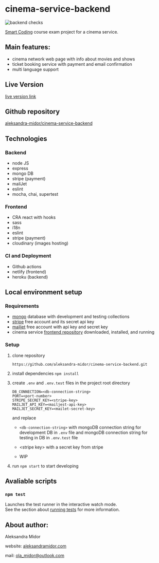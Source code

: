 # cinema-service-backend
![backend checks](https://github.com/aleksandra-midor/cinema-service-backend/workflows/backend%20checks/badge.svg)


[Smart Coding](http://www.smartcoding.se/) course exam project for a cinema service.

## Main features:

- cinema network web page with info about movies and shows
- ticket booking service with payment and email confirmation
- multi language support

## Live Version

[live version link](/)

## Github repository

[aleksandra-midor/cinema-service-backend](https://github.com/aleksandra-midor/cinema-service-backend)

## Technologies

### Backend
- node JS
- express 
- mongo DB
- stripe (payment)
- mailJet
- eslint
- mocha, chai, supertest

### Frontend

- CRA react with hooks
- sass
- i18n
- eslint
- stripe (payment)
- cloudinary (images hosting)


### CI and Deployment
- Github actions
- netlify (frontend)
- heroku (backend)

## Local environment setup

### Requirements

- [mongo](https://www.mongodb.com/) database with development and testing collections
- [stripe](https://stripe.com/en-se) free account and its secret api key 
- [mailjet](https://mailjet.com) free account with api key and secret key
- cinema service [frontend repository](https://github.com/aleksandra-midor/cinema-service-frontend) downloaded, installed, and running

### Setup

1. clone repository 
    ```
    https://github.com/aleksandra-midor/cinema-service-backend.git
    ```
2. install dependencies ```npm install```
3. create `.env` and `.env.test` files in the project root directory 
    ```
    DB_CONNECTION=<db-connection-string>
    PORT=<port-number>
    STRIPE_SECRET_KEY=<stripe-key>
    MAILJET_API_KEY=<mailjest-api-key>
    MAILJET_SECRET_KEY=<mailet-secret-key>
    ```
    and replace 

    - `<db-connection-string>` with mongoDB connection string for development DB in `.env` file and mongoDB connection string for testing in DB in `.env.test` file

    - \<stripe key> with a secret key from stripe


    - WIP

4. run `npm start` to start developing

## Avaliable scripts

### `npm test`

Launches the test runner in the interactive watch mode.\
See the section about [running tests](https://facebook.github.io/create-react-app/docs/running-tests) for more information.



## About author:

Aleksandra Midor

website: [aleksandramidor.com](http://aleksandramidor.com/)

mail: [ola_midor@outlook.com](mailto:ola_midor@outlook.com)
